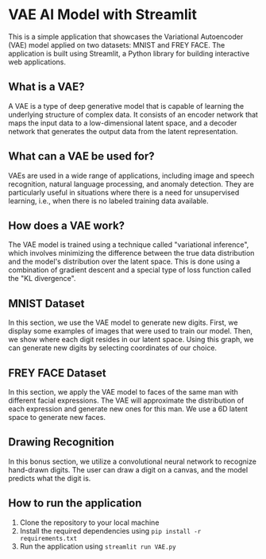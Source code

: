 # VAE AI Model with Streamlit

This is a simple application that showcases the Variational Autoencoder (VAE) model applied on two datasets: MNIST and FREY FACE. The application is built using Streamlit, a Python library for building interactive web applications.

## What is a VAE?

A VAE is a type of deep generative model that is capable of learning the underlying structure of complex data. It consists of an encoder network that maps the input data to a low-dimensional latent space, and a decoder network that generates the output data from the latent representation.

## What can a VAE be used for?

VAEs are used in a wide range of applications, including image and speech recognition, natural language processing, and anomaly detection. They are particularly useful in situations where there is a need for unsupervised learning, i.e., when there is no labeled training data available.

## How does a VAE work?

The VAE model is trained using a technique called "variational inference", which involves minimizing the difference between the true data distribution and the model's distribution over the latent space. This is done using a combination of gradient descent and a special type of loss function called the "KL divergence".

## MNIST Dataset

In this section, we use the VAE model to generate new digits. First, we display some examples of images that were used to train our model. Then, we show where each digit resides in our latent space. Using this graph, we can generate new digits by selecting coordinates of our choice.

## FREY FACE Dataset

In this section, we apply the VAE model to faces of the same man with different facial expressions. The VAE will approximate the distribution of each expression and generate new ones for this man. We use a 6D latent space to generate new faces.

## Drawing Recognition

In this bonus section, we utilize a convolutional neural network to recognize hand-drawn digits. The user can draw a digit on a canvas, and the model predicts what the digit is.

## How to run the application

1. Clone the repository to your local machine
2. Install the required dependencies using `pip install -r requirements.txt`
3. Run the application using `streamlit run VAE.py`
